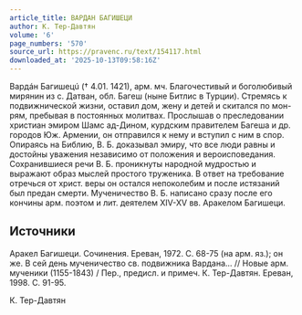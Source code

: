 ```yaml
---
article_title: ВАРДАН БАГИШЕЦИ
author: К. Тер-Давтян
volume: '6'
page_numbers: '570'
source_url: https://pravenc.ru/text/154117.html
downloaded_at: '2025-10-13T09:58:16Z'
---
```


Вардáн Багишецú († 4.01. 1421), арм. мч. Благочестивый и боголюбивый мирянин из с. Датван, обл. Багеш (ныне Битлис в Турции). Стремясь к подвижнической жизни, оставил дом, жену и детей и скитался по мон-рям, пребывая в постоянных молитвах. Прослышав о преследовании христиан эмиром Шамс ад-Дином, курдским правителем Багеша и др. городов Юж. Армении, он отправился к нему и вступил с ним в спор. Опираясь на Библию, В. Б. доказывал эмиру, что все люди равны и достойны уважения независимо от положения и вероисповедания. Сохранившиеся речи В. Б. проникнуты народной мудростью и выражают образ мыслей простого труженика. В ответ на требование отречься от христ. веры он остался непоколебим и после истязаний был предан смерти. Мученичество В. Б. написано сразу после его кончины арм. поэтом и лит. деятелем XIV-XV вв. Аракелом Багишеци.

## Источники

Аракел Багишеци. 
Сочинения. Ереван, 1972. С. 68-75 (на арм. яз.); он же. В сей день мученичество св. подвижника Вардана… // Новые арм. мученики (1155-1843) / Пер., предисл. и примеч. К. Тер-Давтян. Ереван, 1998. С. 91-95.

К. Тер-Давтян
